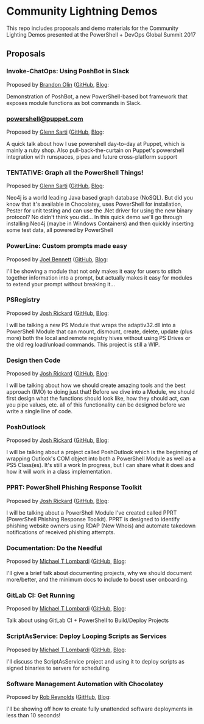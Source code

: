 # Community Lightning Demos

This repo includes proposals and demo materials for the Community Lighting Demos presented at the PowerShell + DevOps Global Summit 2017

## Proposals

### Invoke-ChatOps: Using PoshBot in Slack

Proposed by [Brandon Olin](@devblackops) ([GitHub](devblackops), [Blog](https://devblackops.io):

Demonstration of PoshBot, a new PowerShell-based bot framework that exposes module functions as bot commands in Slack.

### powershell@puppet.com

Proposed by [Glenn Sarti](@glennsarti) ([GitHub](glennsarti), [Blog](http://glennsarti.github.io):

A quick talk about how I use powershell day-to-day at Puppet, which is mainly a ruby shop.  Also pull-back-the-curtain on Puppet's powershell integration with runspaces, pipes and future cross-platform support

### TENTATIVE: Graph all the PowerShell Things!

Proposed by [Glenn Sarti](@glennsarti) ([GitHub](glennsarti), [Blog](http://glennsarti.github.io/):

Neo4j is a world leading Java based graph database (NoSQL).  But did you know that it's available in Chocolatey, uses PowerShell for installation, Pester for unit testing and can use the .Net driver for using the new binary protocol? No didn't think you did...  In this quick demo we'll go through installing Neo4j (maybe in Windows Containers) and then quickly inserting some test data, all powered by PowerShell

### PowerLine: Custom prompts made easy

Proposed by [Joel Bennett](@Jaykul) ([GitHub](Jaykul), [Blog](http://HuddledMasses.org/blog):

I'll be showing a module that not only makes it easy for users to stitch together information into a prompt, but actually makes it easy for modules to extend your prompt without breaking it...

### PSRegistry

Proposed by [Josh Rickard](@MS_dministrator) ([GitHub](MSAdministrator ), [Blog](MSAdministrator.com):

I will be talking a new PS Module that wraps the adaptiv32.dll into a PowerShell Module that can mount, dismount, create, delete, update (plus more) both the local and remote registry hives without using PS Drives or the old reg load/unload commands. This project is still a WIP.

### Design then Code

Proposed by [Josh Rickard](@MS_dministrator) ([GitHub](MSAdministrator), [Blog](MSAdministrator.com):

I will be talking about how we should create amazing tools and the best approach (IMO) to doing just that! Before we dive into a Module, we should first design what the functions should look like, how they should act, can you pipe values, etc. all of this functionality can be designed before we write a single line of code.

### PoshOutlook

Proposed by [Josh Rickard](@MS_dministrator) ([GitHub](MSAdministrator), [Blog](MSAdministrator.com):

I will be talking about a project called PoshOutlook which is the beginning of wrapping Outlook's COM object into both a PowerShell Module as well as a PS5 Class(es).  It's still a work In progress, but I can share what it does and how it will work in a class implementation.

### PPRT: PowerShell Phishing Response Toolkit

Proposed by [Josh Rickard](@MS_dministrator) ([GitHub](MSAdministrator), [Blog](MSAdministrator.com):

I will be talking about a PowerShell Module I've created called PPRT (PowerShell Phishing Response Toolkit).  PPRT is designed to identify phishing website owners using RDAP (New Whois) and automate takedown notifications of received phishing attempts.

### Documentation: Do the Needful

Proposed by [Michael T Lombardi](@barbariankb) ([GitHub](michaeltlombardi), [Blog](https://michaeltlombardi.gitlab.io):

I'll give a brief talk about documenting projects, why we should document more/better, and the minimum docs to include to boost user onboarding.

### GitLab CI: Get Running

Proposed by [Michael T Lombardi](@barbariankb) ([GitHub](michaeltlombardi), [Blog](https://michaeltlombardi.gitlab.io):

Talk about using GitLab CI + PowerShell to Build/Deploy Projects

### ScriptAsService: Deploy Looping Scripts as Services

Proposed by [Michael T Lombardi](@barbariankb) ([GitHub](michaeltlombardi), [Blog](https://michaeltlombardi.gitlab.io):

I'll discuss the ScriptAsService project and using it to deploy scripts as signed binaries to servers for scheduling.

### Software Management Automation with Chocolatey

Proposed by [Rob Reynolds](@ferventcoder) ([GitHub](ferventcoder), [Blog](https://codebetter.com/robreynolds):

I'll be showing off how to create fully unattended software deployments in less than 10 seconds!
